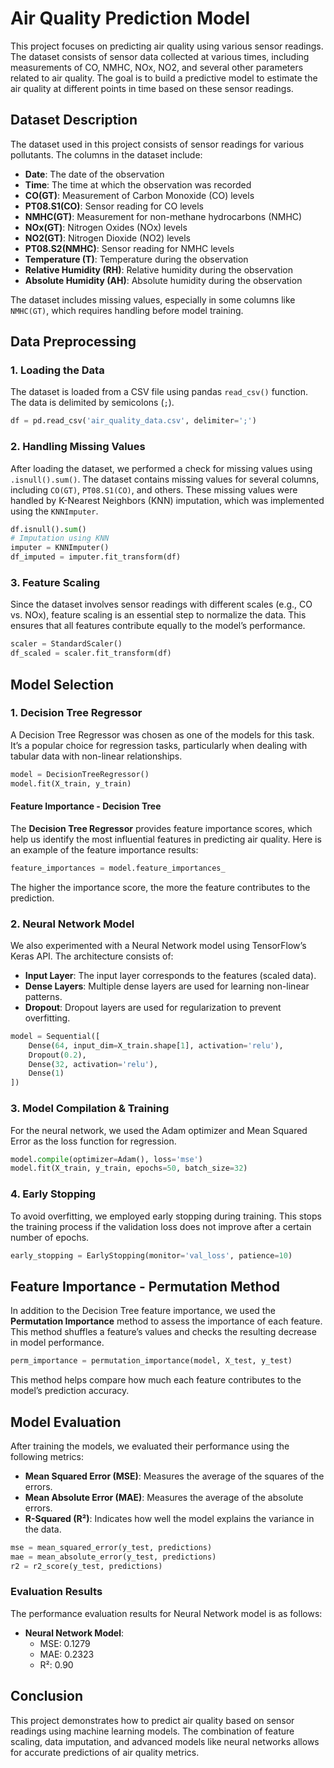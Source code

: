 
# Air Quality Prediction Model

This project focuses on predicting air quality using various sensor readings. The dataset consists of sensor data collected at various times, including measurements of CO, NMHC, NOx, NO2, and several other parameters related to air quality. The goal is to build a predictive model to estimate the air quality at different points in time based on these sensor readings.

## Dataset Description

The dataset used in this project consists of sensor readings for various pollutants. The columns in the dataset include:
- **Date**: The date of the observation
- **Time**: The time at which the observation was recorded
- **CO(GT)**: Measurement of Carbon Monoxide (CO) levels
- **PT08.S1(CO)**: Sensor reading for CO levels
- **NMHC(GT)**: Measurement for non-methane hydrocarbons (NMHC)
- **NOx(GT)**: Nitrogen Oxides (NOx) levels
- **NO2(GT)**: Nitrogen Dioxide (NO2) levels
- **PT08.S2(NMHC)**: Sensor reading for NMHC levels
- **Temperature (T)**: Temperature during the observation
- **Relative Humidity (RH)**: Relative humidity during the observation
- **Absolute Humidity (AH)**: Absolute humidity during the observation

The dataset includes missing values, especially in some columns like `NMHC(GT)`, which requires handling before model training.

## Data Preprocessing

### 1. **Loading the Data**

The dataset is loaded from a CSV file using pandas `read_csv()` function. The data is delimited by semicolons (`;`).

```python
df = pd.read_csv('air_quality_data.csv', delimiter=';')
```

### 2. **Handling Missing Values**

After loading the dataset, we performed a check for missing values using `.isnull().sum()`. The dataset contains missing values for several columns, including `CO(GT)`, `PT08.S1(CO)`, and others. These missing values were handled by K-Nearest Neighbors (KNN) imputation, which was implemented using the `KNNImputer`.

```python
df.isnull().sum()
# Imputation using KNN
imputer = KNNImputer()
df_imputed = imputer.fit_transform(df)
```

### 3. **Feature Scaling**

Since the dataset involves sensor readings with different scales (e.g., CO vs. NOx), feature scaling is an essential step to normalize the data. This ensures that all features contribute equally to the model’s performance.

```python
scaler = StandardScaler()
df_scaled = scaler.fit_transform(df)
```

## Model Selection

### 1. **Decision Tree Regressor**

A Decision Tree Regressor was chosen as one of the models for this task. It’s a popular choice for regression tasks, particularly when dealing with tabular data with non-linear relationships.

```python
model = DecisionTreeRegressor()
model.fit(X_train, y_train)
```

#### **Feature Importance - Decision Tree**

The **Decision Tree Regressor** provides feature importance scores, which help us identify the most influential features in predicting air quality. Here is an example of the feature importance results:

```python
feature_importances = model.feature_importances_
```
The higher the importance score, the more the feature contributes to the prediction.

### 2. **Neural Network Model**

We also experimented with a Neural Network model using TensorFlow’s Keras API. The architecture consists of:
- **Input Layer**: The input layer corresponds to the features (scaled data).
- **Dense Layers**: Multiple dense layers are used for learning non-linear patterns.
- **Dropout**: Dropout layers are used for regularization to prevent overfitting.

```python
model = Sequential([
    Dense(64, input_dim=X_train.shape[1], activation='relu'),
    Dropout(0.2),
    Dense(32, activation='relu'),
    Dense(1)
])
```

### 3. **Model Compilation & Training**

For the neural network, we used the Adam optimizer and Mean Squared Error as the loss function for regression.

```python
model.compile(optimizer=Adam(), loss='mse')
model.fit(X_train, y_train, epochs=50, batch_size=32)
```

### 4. **Early Stopping**

To avoid overfitting, we employed early stopping during training. This stops the training process if the validation loss does not improve after a certain number of epochs.

```python
early_stopping = EarlyStopping(monitor='val_loss', patience=10)
```

## Feature Importance - Permutation Method

In addition to the Decision Tree feature importance, we used the **Permutation Importance** method to assess the importance of each feature. This method shuffles a feature’s values and checks the resulting decrease in model performance.

```python
perm_importance = permutation_importance(model, X_test, y_test)
```

This method helps compare how much each feature contributes to the model’s prediction accuracy.

## Model Evaluation

After training the models, we evaluated their performance using the following metrics:
- **Mean Squared Error (MSE)**: Measures the average of the squares of the errors.
- **Mean Absolute Error (MAE)**: Measures the average of the absolute errors.
- **R-Squared (R²)**: Indicates how well the model explains the variance in the data.

```python
mse = mean_squared_error(y_test, predictions)
mae = mean_absolute_error(y_test, predictions)
r2 = r2_score(y_test, predictions)
```

### **Evaluation Results**

The performance evaluation results for Neural Network model is as follows:

- **Neural Network Model**:
    - MSE: 0.1279
    - MAE: 0.2323
    - R²: 0.90



## Conclusion

This project demonstrates how to predict air quality based on sensor readings using machine learning models. The combination of feature scaling, data imputation, and advanced models like neural networks allows for accurate predictions of air quality metrics.


